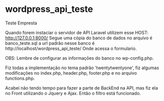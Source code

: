 # wordpress_api_teste

Teste Empresta

Quando forem instaciar o servidor de API Laravel utilizem esse HOST: http://127.0.0.1:8000/
Segue uma cópia do banco de dados no arquivo é banco_teste.sql a url padrão nesse banco é http://localhost/wordpress_api_teste/
Onde acessa o formulario.

OBS: Lembre de configurar as informações do banco no wp-config.php.

Fiz todas a implementação no tema padrão 'twentytwentyone', fiz algumas modificações no index.php, header.php, footer.php e no arquivo functions.php.

Acabei não tendo tempo para fazer a parte de BackEnd na API, mas fiz ela no Front utilizando o Jquery e Ajax. Então o filtro está funcionado.